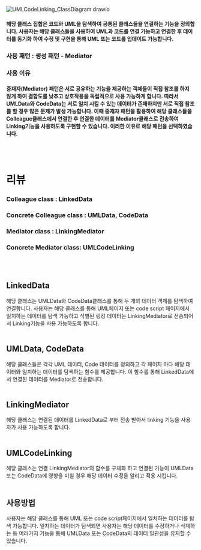 ![UMLCodeLinking_ClassDiagram drawio](https://github.com/choi-hyk/SW-engineering-TeamProject/assets/127075917/0ba25ed9-9063-4e1f-b0c0-1a2285ef8078)

####  해당 클래스 집합은 코드와 UML을 탐색하여 공통된 클래스들을 연결하는 기능을 정의합니다. 사용자는 해당 클래스들을 사용하여 UML과 코드를 연결 가능하고 연결한 후 데이터를 동기화 하여 수정 및 구현을 통해 UML 또는 코드를 업데이트 가능합니다.
### 사용 패턴 : 생성 패턴 - Mediator
### 사용 이유
#### 중재자(Mediator) 패턴은 서로 공유하는 기능을 제공하는 객체들이 직접 참조를 하지 않게 하여 결합도를 낮추고 상호작용을 독립적으로 사용 가능하게 합니다. 따라서 UMLData와 CodeData는 서로 일치 시킬 수 있는 데이터가 존재하지만 서로 직접 참조를 할 경우 많은 문제가 발생 가능합니다. 이때 중재자 패턴을 활용하여 해당 클래스들을 Colleague클래스에서 연결한 후 연결한 데이터를 Mediator클래스로 전송하여 Linking기능을 사용하도록 구현할 수 있습니다. 이러한 이유로 해당 패턴을 선택하였습니다. 
<br/><br/>
# 리뷰
### Colleague class : LinkedData
### Concrete Colleague class : UMLData, CodeData
### Mediator class : LinkingMediator
### Concrete Mediator class: UMLCodeLinking
<br/><br/>
## LinkedData
해당 클래스는 UMLData와 CodeData클래스를 통해 두 개의 데이터 객체를 탐색하여 연결합니다. 사용자는 해당 클래스를 통해 UML페이지 또는 code script 페이지에서 일치하는 데이터를 탐색 가능하고 식별된 링킹 데이터는 LinkingMediator로 전송되어서 Linking기능을 사용 가능하도록 합니다.
<br/><br/>
## UMLData, CodeData
해당 클래스들은 각각 UML 데이터, Code 데이터를 정의하고 각 페이지 마다 해당 데이터와 일치하는 데이터를 탐색하는 함수를 제공합니다. 이 함수를 통해 LinkedData에서 연결된 데이터를 Mediator로 전송합니다.
<br/><br/>
## LinkingMediator
해당 클래스는 연결된 데이터를 LinkedData로 부터 전송 받아서 linking 기능을 사용자가 사용 가능하도록 합니다. 
<br/><br/>
## UMLCodeLinking
해당 클래스는 연결 LinkingMediator의 함수를 구체화 하고 연결된 기능이 UMLData또는 CodeData에 영향을 미칠 경우 해당 데이터 수정을 알리고 적용 시킵니다.
<br/><br/>
## 사용방법
사용자는 해당 클래스를 통해 UML 또는 code script페이지에서 일치하는 데이터를 탐색 가능합니다. 일치하는 데이터가 탐색되면 사용자는 해당 데이터를 수정하거나 삭제하는 등 여러가지 기능을 통해 UMLData 또는 CodeData의 데이터 일관성을 유지할 수 있습니다.
